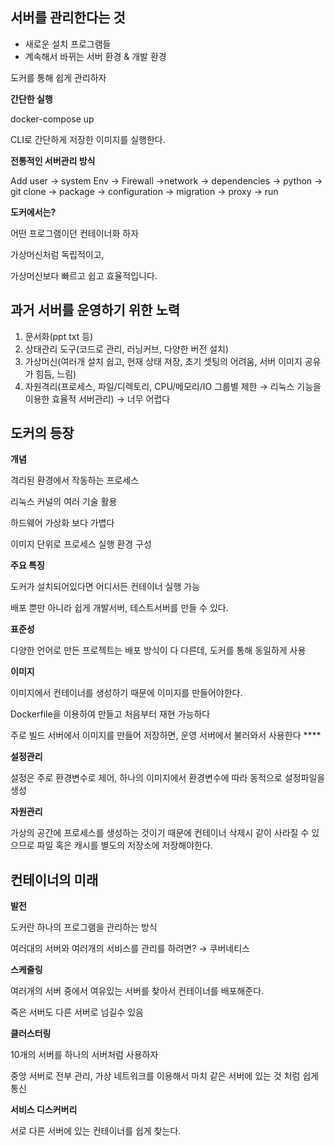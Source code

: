## 서버를 관리한다는 것

- 새로운 설치 프로그램들
- 계속해서 바뀌는 서버 환경 & 개발 환경

도커를 통해 쉽게 관리하자

**간단한 실행**

docker-compose up

CLI로 간단하게 저장한 이미지를 실행한다. 

**전통적인 서버관리 방식**

Add user → system Env → Firewall →network → dependencies → python → git clone → package → configuration → migration → proxy → run

**도커에서는?**

어떤 프로그램이던 컨테이너화 하자

가상머신처럼 독립적이고,

가상머신보다 빠르고 쉽고 효율적입니다.

## 과거 서버를 운영하기 위한 노력

1. 문서화(ppt txt 등) 
2. 상태관리 도구(코드로 관리, 러닝커브, 다양한 버전 설치)
3. 가상머신(여러개 설치 쉽고, 현재 상태 저장, 초기 셋팅의 어려움, 서버 이미지 공유가 힘듬, 느림)
4. 자원격리(프로세스, 파일/디렉토리, CPU/메모리/IO 그룹별 제한 → 리눅스 기능을 이용한 효율적 서버관리) → 너무 어렵다

## **도커의 등장**

**개념**

격리된 환경에서 작동하는 프로세스

리눅스 커널의 여러 기술 활용

하드웨어 가상화 보다 가볍다

이미지 단위로 프로세스 실행 환경 구성

**주요 특징**

도커가 설치되어있다면 어디서든 컨테이너 실행 가능

배포 뿐만 아니라 쉽게 개발서버, 테스트서버를 만들 수 있다.

**표준성**

다양한 언어로 만든 프로젝트는 배포 방식이 다 다른데, 도커를 통해 동일하게 사용

**이미지**

이미지에서 컨테이너를 생성하기 때문에 이미지를 만들어야한다.

Dockerfile을 이용하여 만들고 처음부터 재현 가능하다

주로 빌드 서버에서 이미지를 만들어 저장하면, 운영 서버에서 불러와서 사용한다 ****

**설정관리**

설정은 주로 환경변수로 제어, 하나의 이미지에서 환경변수에 따라 동적으로 설정파일을 생성

**자원관리**

가상의 공간에 프로세스를 생성하는 것이기 때문에 컨테이너 삭제시 같이 사라질 수 있으므로 파일 혹은 캐시를 별도의 저장소에 저장해야한다. 

## 컨테이너의 미래

**발전**

도커란 하나의 프로그램을 관리하는 방식

여러대의 서버와 여러개의 서비스를 관리를 하려면? → 쿠버네티스

**스케줄링**

여러개의 서버 중에서 여유있는 서버를 찾아서 컨테이너를 배포해준다.

죽은 서버도 다른 서버로 넘길수 있음

**클러스터링**

10개의 서버를 하나의 서버처럼 사용하자

중앙 서버로 전부 관리, 가상 네트워크를 이용해서 마치 같은 서버에 있는 것 처럼 쉽게 통신

**서비스 디스커버리**

서로 다른 서버에 있는 컨테이너를 쉽게 찾는다.
